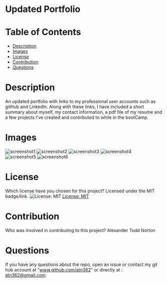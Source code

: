 # Updated Portfolio

# Table of Contents
* [Description](#description)
* [Images](#images)
* [License](#license)
* [Contribution](#contribution)
* [Questions](#questions)


# Description

An updated portfolio with links to my professional user accounts such as gitHub and LinkedIn.  Along with these links, I have included a short summary about myself, 
my contact information, a pdf file of my resume and a few projects I've created and contributed to while in the bootCamp.

# Images

![screenshot1](https://user-images.githubusercontent.com/77468756/120897772-73768400-c5ed-11eb-8154-663456b1f456.png)
![screenshot2](https://user-images.githubusercontent.com/77468756/120897775-75404780-c5ed-11eb-9038-879217abb89d.png)
![screenshot3](https://user-images.githubusercontent.com/77468756/120897778-76717480-c5ed-11eb-98b4-f2741e4e1d58.png)
![screenshot4](https://user-images.githubusercontent.com/77468756/120897782-783b3800-c5ed-11eb-916a-3841c24cc66f.png)
![screenshot5](https://user-images.githubusercontent.com/77468756/120897783-7a04fb80-c5ed-11eb-97e6-be637a2f8cf1.png)
![screenshot6](https://user-images.githubusercontent.com/77468756/120897784-7b362880-c5ed-11eb-9bec-767c66026843.png)

# License
Which license have you chosen for this project? Licensed under the MIT badge/link.
![License: MIT](https://img.shields.io/badge/License-MIT-yellow.svg)
[License: MIT](https://opensource.org/licenses/MIT)

# Contribution
​Who was involved in contributing to this project? Alexander Todd Norton



# Questions
If you have any questions about the repo, open an issue or contact my git hub account at "www.github.com/atn362" or  directly at : atn362@gmail.com.